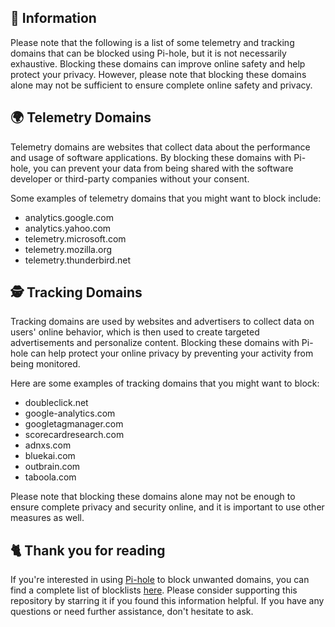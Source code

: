 ## 📝 Information
Please note that the following is a list of some telemetry and tracking domains that can be blocked using Pi-hole, but it is not necessarily exhaustive.
Blocking these domains can improve online safety and help protect your privacy.
However, please note that blocking these domains alone may not be sufficient to ensure complete online safety and privacy.

## 🌍 Telemetry Domains
Telemetry domains are websites that collect data about the performance and usage of software applications.
By blocking these domains with Pi-hole, you can prevent your data from being shared with the software developer or third-party companies without your consent.

Some examples of telemetry domains that you might want to block include:
- analytics.google.com
- analytics.yahoo.com
- telemetry.microsoft.com
- telemetry.mozilla.org
- telemetry.thunderbird.net

## 🕵️ Tracking Domains
Tracking domains are used by websites and advertisers to collect data on users' online behavior, which is then used to create targeted advertisements and personalize content.
Blocking these domains with Pi-hole can help protect your online privacy by preventing your activity from being monitored.

Here are some examples of tracking domains that you might want to block:
- doubleclick.net
- google-analytics.com
- googletagmanager.com
- scorecardresearch.com
- adnxs.com
- bluekai.com
- outbrain.com
- taboola.com

Please note that blocking these domains alone may not be enough to ensure complete privacy and security online, and it is important to use other measures as well.

## 🐈 Thank you for reading
If you're interested in using [Pi-hole](../What%20is%20Pi-hole.md) to block unwanted domains, you can find a complete list of blocklists [here](../../lists/PiHole.md).
Please consider supporting this repository by starring it if you found this information helpful.
If you have any questions or need further assistance, don't hesitate to ask.